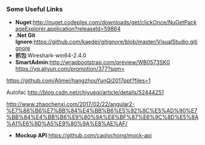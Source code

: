 ### Some Useful Links
* **Nuget**:http://nuget.codeplex.com/downloads/get/clickOnce/NuGetPackageExplorer.application?releaseId=59864
* **.Net Git Ignore**:https://github.com/kaedei/gitignore/blob/master/VisualStudio.gitignore
* **抓包**:Wireshark-win64-2.4.0
* **SmartAdmin**:http://wrapbootstrap.com/preview/WB0573SK0
https://yq.aliyun.com/promotion/377?spm=

https://github.com/Alimei/hangzhouYunQi2017ppt?files=1

Autofac
http://blog.csdn.net/chiyueqi/article/details/52444251

http://www.zhaochenxi.com/2017/02/22/angular2-%E7%88%B6%E7%BB%84%E4%BB%B6%E5%92%8C%E5%AD%90%E7%BB%84%E4%BB%B6%E9%80%9A%E8%BF%87%E6%9C%8D%E5%8A%A1%E6%9D%A5%E9%80%9A%E8%AE%AF/
* **Mockup API**:https://github.com/caolvchong/mock-api
